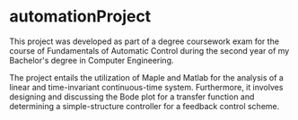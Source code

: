 # automationProject

This project was developed as part of a degree coursework exam for the course of Fundamentals of Automatic Control during the second year of my Bachelor's degree in Computer Engineering.

The project entails the utilization of Maple and Matlab for the analysis of a linear and time-invariant continuous-time system. Furthermore, it involves designing and discussing the Bode plot for a transfer function and determining a simple-structure controller for a feedback control scheme.
